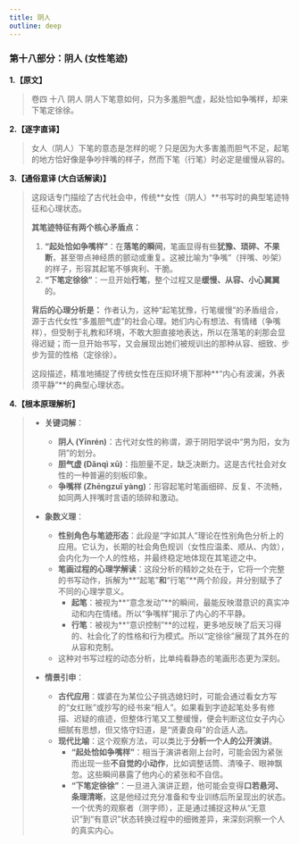 ```yaml
---
title: 阴人
outline: deep
---
```

  
### **第十八部分：阴人 (女性笔迹)**

**1.【原文】**
> 卷四 十八 阴人
> 阴人下笔意如何，只为多羞胆气虚，起处恰如争嘴样，却来下笔定徐徐。

**2.【逐字直译】**
> 女人（阴人）下笔的意态是怎样的呢？只是因为大多害羞而胆气不足，起笔的地方恰好像是争吵拌嘴的样子，然而下笔（行笔）时必定是缓慢从容的。

**3.【通俗意译 (大白话解读)】**
> 这段话专门描绘了古代社会中，传统**女性（阴人）**书写时的典型笔迹特征和心理状态。
> 
> **其笔迹特征有两个核心矛盾点：**
> 
> 1.  **“起处恰如争嘴样”**：在**落笔的瞬间**，笔画显得有些**犹豫、琐碎、不果断**，甚至带点神经质的颤动或重复。这被比喻为“争嘴”（拌嘴、吵架）的样子，形容其起笔不够爽利、干脆。
> 2.  **“下笔定徐徐”**：一旦开始**行笔**，整个过程又是**缓慢、从容、小心翼翼**的。
> 
> **背后的心理分析是：**
> 作者认为，这种“起笔犹豫，行笔缓慢”的矛盾组合，源于古代女性“多羞胆气虚”的社会心理。她们内心有想法、有情绪（争嘴样），但受制于礼教和环境，不敢大胆直接地表达，所以在落笔的刹那会显得迟疑；而一旦开始书写，又会展现出她们被规训出的那种从容、细致、步步为营的性格（定徐徐）。
> 
> 这段描述，精准地捕捉了传统女性在压抑环境下那种**“内心有波澜，外表须平静”**的典型心理状态。

**4.【根本原理解析】**
> *   **关键词解**：
>     *   **阴人 (Yīnrén)**：古代对女性的称谓，源于阴阳学说中“男为阳，女为阴”的划分。
>     *   **胆气虚 (Dǎnqì xū)**：指胆量不足，缺乏决断力。这是古代社会对女性的一种普遍的刻板印象。
>     *   **争嘴样 (Zhēngzuǐ yàng)**：形容起笔时笔画细碎、反复、不流畅，如同两人拌嘴时言语的琐碎和激动。
> 
> *   **象数义理**：
>     *   **性别角色与笔迹形态**：此段是“字如其人”理论在性别角色分析上的应用。它认为，长期的社会角色规训（女性应温柔、顺从、内敛），会内化为一个人的性格，并最终稳定地体现在其笔迹之中。
>     *   **笔画过程的心理学解读**：这段分析的精妙之处在于，它将一个完整的书写动作，拆解为**“起笔”**和**“行笔”**两个阶段，并分别赋予了不同的心理学意义。
>         *   **起笔**：被视为**“意念发动”**的瞬间，最能反映潜意识的真实冲动和内在情绪。所以“争嘴样”揭示了内心的不平静。
>         *   **行笔**：被视为**“意识控制”**的过程，更多地反映了后天习得的、社会化了的性格和行为模式。所以“定徐徐”展现了其外在的从容和克制。
>     *   这种对书写过程的动态分析，比单纯看静态的笔画形态更为深刻。
> 
> *   **情景引申**：
>     *   **古代应用**：媒婆在为某位公子挑选媳妇时，可能会通过看女方写的“女红账”或抄写的经书来“相人”。如果看到字迹起笔处多有修描、迟疑的痕迹，但整体行笔又工整缓慢，便会判断这位女子内心细腻有思想，但又恪守妇道，是“贤妻良母”的合适人选。
>     *   **现代比喻**：这个观察方法，可以类比于**分析一个人的公开演讲**。
>         *   **“起处恰如争嘴样”**：相当于演讲者刚上台时，可能会因为紧张而出现一些**不自觉的小动作**，比如调整话筒、清嗓子、眼神飘忽。这些瞬间暴露了他内心的紧张和不自信。
>         *   **“下笔定徐徐”**：一旦进入演讲正题，他可能会变得**口若悬河、条理清晰**，这是他经过充分准备和专业训练后所呈现出的状态。
>         一个优秀的观察者（测字师），正是通过捕捉这种从“无意识”到“有意识”状态转换过程中的细微差异，来深刻洞察一个人的真实内心。
